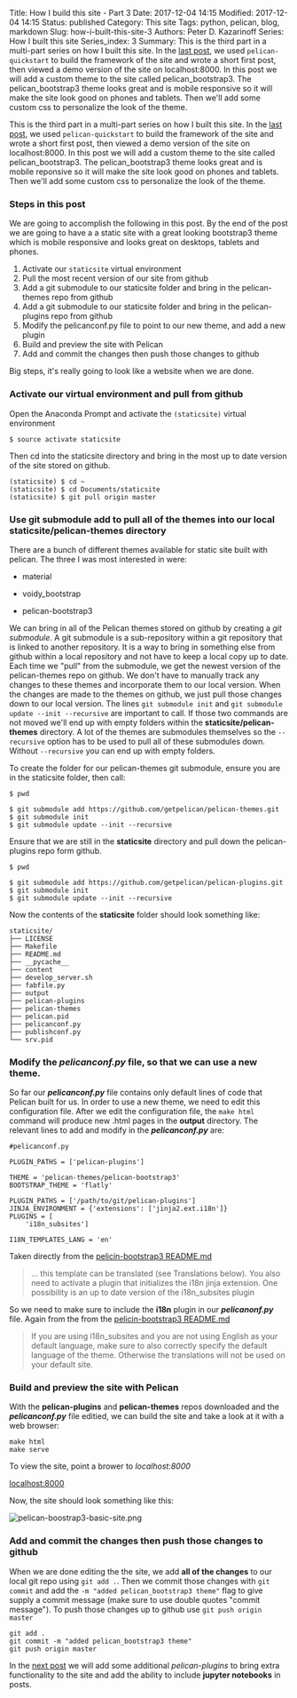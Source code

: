 Title: How I build this site - Part 3
Date: 2017-12-04 14:15
Modified: 2017-12-04 14:15
Status: published
Category: This site
Tags: python, pelican, blog, markdown
Slug: how-i-built-this-site-3
Authors: Peter D. Kazarinoff
Series: How I built this site
Series_index: 3
Summary: This is the third part in a multi-part series on how I built this site. In the [last post]({filename}how_I_built_this_site2.md), we used ```pelican-quickstart``` to build the framework of the site and wrote a short first post, then viewed a demo version of the site on localhost:8000. In this post we will add a custom theme to the site called pelican_bootstrap3. The pelican_bootstrap3 theme looks great and is mobile responsive so it will make the site look good on phones and tablets. Then we'll add some custom css to personalize the look of the theme.

This is the third part in a multi-part series on how I built this site. In the [last post]({filename}how_I_built_this_site2.md), we used ```pelican-quickstart``` to build the framework of the site and wrote a short first post, then viewed a demo version of the site on localhost:8000. In this post we will add a custom theme to the site called pelican_bootstrap3. The pelican_bootstrap3 theme looks great and is mobile reponsive so it will make the site look good on phones and tablets. Then we'll add some custom css to personalize the look of the theme.

### Steps in this post

We are going to accomplish the following in this post. By the end of the post we are going to have a a static site with a great looking bootstrap3 theme which is mobile responsive and looks great on desktops, tablets and phones.

1. Activate our ```staticsite``` virtual environment
2. Pull the most recent version of our site from github
3. Add a git submodule to our staticsite folder and bring in the pelican-themes repo from github
4. Add a git submodule to our staticsite folder and bring in the pelican-plugins repo from github
5. Modify the pelicanconf.py file to point to our new theme, and add a new plugin
6. Build and preview the site with Pelican
7. Add and commit the changes then push those changes to github

Big steps, it's really going to look like a website when we are done.


### Activate our virtual environment and pull from github

Open the Anaconda Prompt and activate the ```(staticsite)``` virtual environment

```
$ source activate staticsite
```

Then cd into the staticsite directory and bring in the most up to date version of the site stored on github.

```
(staticsite) $ cd ~
(staticsite) $ cd Documents/staticsite
(staticsite) $ git pull origin master
```
### Use git submodule add to pull all of the themes into our local **staticsite/pelican-themes** directory

There are a bunch of different themes available for static site built with pelican. The three I was most interested in were:

* material

* voidy_bootstrap

* pelican-bootstrap3

We can bring in all of the Pelican themes stored on github by creating a _git submodule_. A git submodule is a sub-repository within a git repository that is linked to another repository. It is a way to bring in something else from github within a local repository and not have to keep a local copy up to date. Each time we "pull" from the submodule, we get the newest version of the pelican-themes repo on github. We don't have to manually track any changes to these themes and incorporate them to our local version. When the changes are made to the themes on github, we just pull those changes down to our local version. The lines ```git submodule init``` and ```git submodule update --init --recursive``` are important to call. If those two commands are not moved we'll end up with empty folders within the **staticsite/pelican-themes** directory. A lot of the themes are submodules themselves so the ```--recursive``` option has to be used to pull all of these submodules down. Without ```--recursive``` you can end up with empty folders.

To create the folder for our pelican-themes git submodule, ensure you are in the staticsite folder, then call:

```
$ pwd

$ git submodule add https://github.com/getpelican/pelican-themes.git
$ git submodule init
$ git submodule update --init --recursive
```

Ensure that we are still in the **staticsite** directory and pull down the pelican-plugins repo form github.

```
$ pwd

$ git submodule add https://github.com/getpelican/pelican-plugins.git
$ git submodule init
$ git submodule update --init --recursive
```
Now the contents of the **staticsite** folder should look something like:

```
staticsite/
├── LICENSE
├── Makefile
├── README.md
├── __pycache__
├── content
├── develop_server.sh
├── fabfile.py
├── output
├── pelican-plugins
├── pelican-themes
├── pelican.pid
├── pelicanconf.py
├── publishconf.py
└── srv.pid
```

### Modify the **_pelicanconf.py_** file, so that we can use a new theme.

So far our **_pelicanconf.py_** file contains only default lines of code that Pelican built for us. In order to use a new theme, we need to edit this configuration file. After we edit the configuration file, the ```make html``` command will produce new .html pages in the **output** directory. The relevant lines to add and modify in the **_pelicanconf.py_** are:

```
#pelicanconf.py

PLUGIN_PATHS = ['pelican-plugins']

THEME = 'pelican-themes/pelican-bootstrap3'
BOOTSTRAP_THEME = 'flatly'

PLUGIN_PATHS = ['/path/to/git/pelican-plugins']
JINJA_ENVIRONMENT = {'extensions': ['jinja2.ext.i18n']}
PLUGINS = [
    'i18n_subsites']
    
I18N_TEMPLATES_LANG = 'en'
```

Taken directly from the [pelicin-bootstrap3 README.md](https://github.com/getpelican/pelican-themes/tree/master/pelican-bootstrap3)

> ... this template can be translated (see Translations below). You also need to activate a plugin that initializes the i18n jinja extension. One possibility is an up to date version of the i18n_subsites plugin

So we need to make sure to include the **i18n** plugin in our **_pelicanonf.py_** file. Again from the from the [pelicin-bootstrap3 README.md](https://github.com/getpelican/pelican-themes/tree/master/pelican-bootstrap3)

> If you are using i18n_subsites and you are not using English as your default language, make sure to also correctly specify the default language of the theme. Otherwise the translations will not be used on your default site.

### Build and preview the site with Pelican

With the **pelican-plugins** and **pelican-themes** repos downloaded and the **_pelicanconf.py_** file editied, we can build the site and take a look at it with a web browser:

```
make html
make serve
```

To view the site, point a brower to _localhost:8000_

[localhost:8000](localhost:8000)

Now, the site should look something like this:

![pelican-boostrap3-basic-site.png]({filename}/images/pelican-bootstrap3-basic-site.png)

### Add and commit the changes then push those changes to github

When we are done editing the the site, we add **all of the changes** to our local git repo using ```git add .```. Then we commit those changes with ```git commit``` and add the ```-m "added pelican_bootstrap3 theme"``` flag to give supply a commit message (make sure to use double quotes "commit message"). To push those changes up to github use ```git push origin master```

```
git add .
git commit -m "added pelican_bootstrap3 theme"
git push origin master
```

In the [next post]({filename}how_I_built_this_site4.md) we will add some additional _pelican-plugins_ to bring extra functionality to the site and add the ability to include **jupyter notebooks** in posts.
